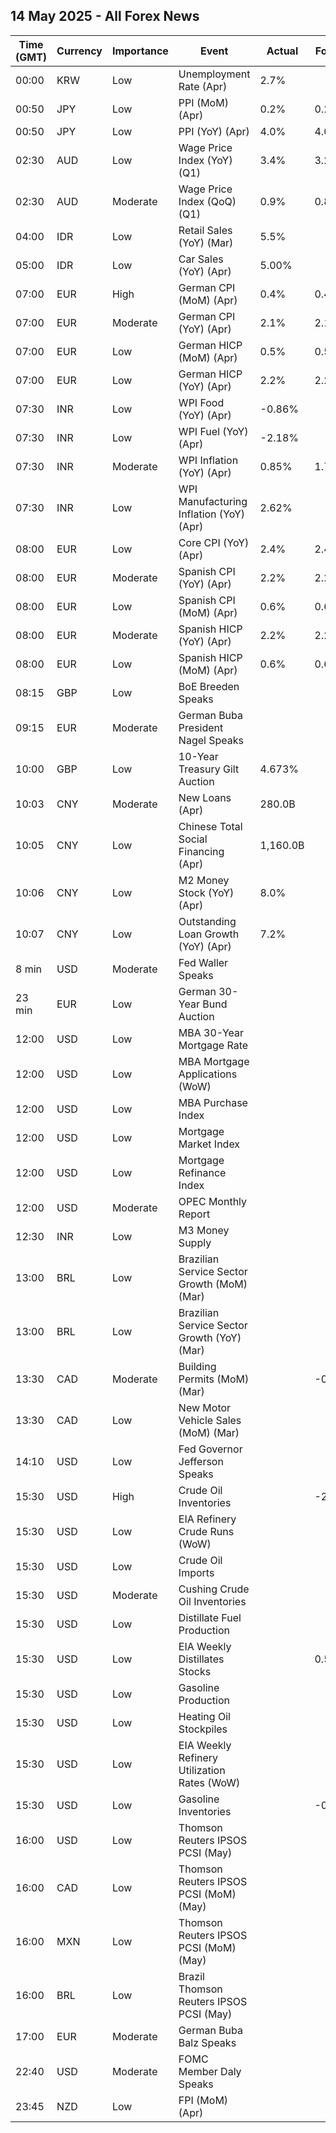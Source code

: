 ## 14 May 2025 - All Forex News

| Time (GMT) | Currency | Importance | Event | Actual | Forecast | Previous |
|------|----------|------------|-------|--------|----------|----------|
| 00:00 | KRW | Low | Unemployment Rate (Apr) | 2.7% |  | 2.9% |
| 00:50 | JPY | Low | PPI (MoM) (Apr) | 0.2% | 0.2% | 0.4% |
| 00:50 | JPY | Low | PPI (YoY) (Apr) | 4.0% | 4.0% | 4.3% |
| 02:30 | AUD | Low | Wage Price Index (YoY) (Q1) | 3.4% | 3.2% | 3.2% |
| 02:30 | AUD | Moderate | Wage Price Index (QoQ) (Q1) | 0.9% | 0.8% | 0.7% |
| 04:00 | IDR | Low | Retail Sales (YoY) (Mar) | 5.5% |  | 2.0% |
| 05:00 | IDR | Low | Car Sales (YoY) (Apr) | 5.00% |  | -5.10% |
| 07:00 | EUR | High | German CPI (MoM) (Apr) | 0.4% | 0.4% | 0.3% |
| 07:00 | EUR | Moderate | German CPI (YoY) (Apr) | 2.1% | 2.1% | 2.2% |
| 07:00 | EUR | Low | German HICP (MoM) (Apr) | 0.5% | 0.5% | 0.4% |
| 07:00 | EUR | Low | German HICP (YoY) (Apr) | 2.2% | 2.2% | 2.3% |
| 07:30 | INR | Low | WPI Food (YoY) (Apr) | -0.86% |  | 1.57% |
| 07:30 | INR | Low | WPI Fuel (YoY) (Apr) | -2.18% |  | 0.20% |
| 07:30 | INR | Moderate | WPI Inflation (YoY) (Apr) | 0.85% | 1.76% | 2.05% |
| 07:30 | INR | Low | WPI Manufacturing Inflation (YoY) (Apr) | 2.62% |  | 3.07% |
| 08:00 | EUR | Low | Core CPI (YoY) (Apr) | 2.4% | 2.4% | 2.0% |
| 08:00 | EUR | Moderate | Spanish CPI (YoY) (Apr) | 2.2% | 2.2% | 2.3% |
| 08:00 | EUR | Low | Spanish CPI (MoM) (Apr) | 0.6% | 0.6% | 0.1% |
| 08:00 | EUR | Moderate | Spanish HICP (YoY) (Apr) | 2.2% | 2.2% | 2.2% |
| 08:00 | EUR | Low | Spanish HICP (MoM) (Apr) | 0.6% | 0.6% | 0.7% |
| 08:15 | GBP | Low | BoE Breeden Speaks |  |  |  |
| 09:15 | EUR | Moderate | German Buba President Nagel Speaks |  |  |  |
| 10:00 | GBP | Low | 10-Year Treasury Gilt Auction | 4.673% |  | 4.638% |
| 10:03 | CNY | Moderate | New Loans (Apr) | 280.0B |  | 3,640.0B |
| 10:05 | CNY | Low | Chinese Total Social Financing (Apr) | 1,160.0B |  | 5,890.0B |
| 10:06 | CNY | Low | M2 Money Stock (YoY) (Apr) | 8.0% |  | 7.0% |
| 10:07 | CNY | Low | Outstanding Loan Growth (YoY) (Apr) | 7.2% |  | 7.4% |
| 8 min | USD | Moderate | Fed Waller Speaks |  |  |  |
| 23 min | EUR | Low | German 30-Year Bund Auction |  |  | 2.830% |
| 12:00 | USD | Low | MBA 30-Year Mortgage Rate |  |  | 6.84% |
| 12:00 | USD | Low | MBA Mortgage Applications (WoW) |  |  | 11.0% |
| 12:00 | USD | Low | MBA Purchase Index |  |  | 162.8 |
| 12:00 | USD | Low | Mortgage Market Index |  |  | 248.4 |
| 12:00 | USD | Low | Mortgage Refinance Index |  |  | 721.0 |
| 12:00 | USD | Moderate | OPEC Monthly Report |  |  |  |
| 12:30 | INR | Low | M3 Money Supply |  |  | 9.6% |
| 13:00 | BRL | Low | Brazilian Service Sector Growth (MoM) (Mar) |  |  | 0.8% |
| 13:00 | BRL | Low | Brazilian Service Sector Growth (YoY) (Mar) |  |  | 4.2% |
| 13:30 | CAD | Moderate | Building Permits (MoM) (Mar) |  | -0.7% | 2.9% |
| 13:30 | CAD | Low | New Motor Vehicle Sales (MoM) (Mar) |  |  | 125.4K |
| 14:10 | USD | Low | Fed Governor Jefferson Speaks |  |  |  |
| 15:30 | USD | High | Crude Oil Inventories |  | -2.000M | -2.032M |
| 15:30 | USD | Low | EIA Refinery Crude Runs (WoW) |  |  | -0.007M |
| 15:30 | USD | Low | Crude Oil Imports |  |  | 0.673M |
| 15:30 | USD | Moderate | Cushing Crude Oil Inventories |  |  | -0.740M |
| 15:30 | USD | Low | Distillate Fuel Production |  |  | 0.041M |
| 15:30 | USD | Low | EIA Weekly Distillates Stocks |  | 0.500M | -1.107M |
| 15:30 | USD | Low | Gasoline Production |  |  | 0.253M |
| 15:30 | USD | Low | Heating Oil Stockpiles |  |  | 0.123M |
| 15:30 | USD | Low | EIA Weekly Refinery Utilization Rates (WoW) |  |  | 0.4% |
| 15:30 | USD | Low | Gasoline Inventories |  | -0.900M | 0.188M |
| 16:00 | USD | Low | Thomson Reuters IPSOS PCSI (May) |  |  | 52.80 |
| 16:00 | CAD | Low | Thomson Reuters IPSOS PCSI (MoM) (May) |  |  | 45.35 |
| 16:00 | MXN | Low | Thomson Reuters IPSOS PCSI (MoM) (May) |  |  | 56.92 |
| 16:00 | BRL | Low | Brazil Thomson Reuters IPSOS PCSI (May) |  |  | 51.28 |
| 17:00 | EUR | Moderate | German Buba Balz Speaks |  |  |  |
| 22:40 | USD | Moderate | FOMC Member Daly Speaks |  |  |  |
| 23:45 | NZD | Low | FPI (MoM) (Apr) |  |  | 0.5% |
